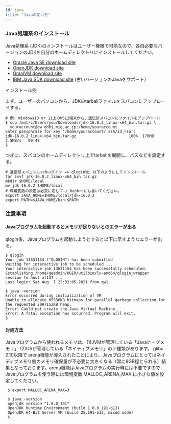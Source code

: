 ```yaml
---
id: java
title: "Javaの使い方"
---
```


### Java処理系のインストール
Java処理系 (JDK)のインストールはユーザー権限で可能なので、各自必要なバージョンのJDKを自分のホームディレクトリにインストールしてください。

- [Oracle Java SE download site](https://www.oracle.com/java/technologies/javase-downloads.html)
- [OpenJDK download site](https://openjdk.java.net/install/index.html)
- [GraalVM download site](https://www.graalvm.org/)
- [IBM Java SDK download site](https://www.ibm.com/support/pages/java-sdk-downloads-version-80) (古いバージョンのJavaをサポート）

インストール例

まず、ユーザーのパソコンから、JDKのtarballファイルをスパコンにアップロードする。

```
# 例: Windows10 or 11上のWSL2端末から、遺伝研スパコンにファイルをアップロード
$ scp /mnt/c/Users/you/Downloads/jdk-16.0.2_linux-x64_bin.tar.gz \
  youraccount@gw.ddbj.nig.ac.jp:/home/youraccount
Enter passphrase for key '/home/youraccount/.ssh/id_rsa':
jdk-16.0.2_linux-x64_bin.tar.gz                       100%  170MB   3.5MB/s   00:48
$
```

つぎに、スパコンのホームディレクトリ上でtarballを展開し、パスなどを設定する。

```
# 遺伝研スパコンにsshログイン => qlogin後、以下のようにしてインストール
tar zxvf jdk-16.0.2_linux-x64_bin.tar.gz
mkdir $HOME/local
mv jdk-16.0.2 $HOME/local
# 環境変数の設定は必要に応じて~/.bashrcにも書いてください。
export JAVA_HOME=$HOME/local/jdk-16.0.2
export PATH=$JAVA_HOME/bin:$PATH
``` 


### 注意事項
#### Javaプログラムを起動するとメモリが足りないとのエラーが出る
qlogin後、Javaプログラムを起動しようとすると以下に示すようなエラーが出る。

```
$ qlogin
Your job 13631154 ("QLOGIN") has been submitted
waiting for interactive job to be scheduled ...
Your interactive job 13631154 has been successfully scheduled.
Establishing /home/geadmin/UGER/utilbin/lx-amd64/qlogin_wrapper session to host at137 ...
Last login: Sat Aug  7 22:32:05 2021 from gw1

$ java -version
Error occurred during initialization of VM
Unable to allocate 65536KB bitmaps for parallel garbage collection for the requested 2097152KB heap.
Error: Could not create the Java Virtual Machine.
Error: A fatal exception has occurred. Program will exit.
$
```

#### 対処方法

 Javaプログラムから使われるメモリは、(1)JVMが管理している「Javaヒープメモリ」 (2)OSが管理している「ネイティブメモリ」の２種類があります。
 glibc 2.10以降で arena機能が導入されたことにより、Javaプログラムにとってはネイディブメモリ側のメモリ確保量が不必要に大きくなる（常に8GB程とられる）結果となっております。arena機能はJavaプログラムの実行時には不要ですのでJavaプログラムを使う際には環境変数 MALLOC_ARENA_MAX に小さな値を設定してください。
 
```
 $ export MALLOC_ARENA_MAX=3
 
 $ java -version
 openjdk version "1.8.0_191"
 OpenJDK Runtime Environment (build 1.8.0_191-b12)
 OpenJDK 64-Bit Server VM (build 25.191-b12, mixed mode)
 $

```
